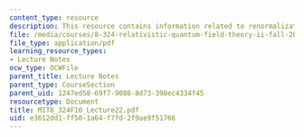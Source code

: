 ```yaml
---
content_type: resource
description: This resource contains information related to renormalization group flow.
file: /media/courses/8-324-relativistic-quantum-field-theory-ii-fall-2010/e3612dd1ff501a64f7fd2f9ae9f51766_MIT8_324F10_Lecture22.pdf
file_type: application/pdf
learning_resource_types:
- Lecture Notes
ocw_type: OCWFile
parent_title: Lecture Notes
parent_type: CourseSection
parent_uid: 1247ed58-69f7-9088-8d73-398ec4334f45
resourcetype: Document
title: MIT8_324F10_Lecture22.pdf
uid: e3612dd1-ff50-1a64-f7fd-2f9ae9f51766
---
```

